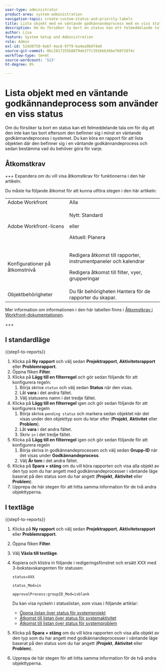 ```yaml
---
user-type: administrator
product-area: system-administration
navigation-topic: create-custom-status-and-priority-labels
title: Lista objekt med en väntande godkännandeprocess med en viss status
description: Om du försöker ta bort en status kan ett felmeddelande tala om för dig att den inte kan tas bort eftersom den används i väntande godkännandeprocesser för objekt i systemet. Om du vill hitta och granska objekten för att bestämma vad du behöver göra kan du köra en rapport som listar dem.
author: Lisa
feature: System Setup and Administration
role: Admin
exl-id: 52dd8750-9a6f-4ac6-9779-ba4ea9b6f4e0
source-git-commit: 0bc2817255b8879de377c3916bb36be760f28f4c
workflow-type: tm+mt
source-wordcount: '523'
ht-degree: 0%

---
```


# Lista objekt med en väntande godkännandeprocess som använder en viss status

Om du försöker ta bort en status kan ett felmeddelande tala om för dig att den inte kan tas bort eftersom den befinner sig i minst en väntande godkännandeprocess i systemet. Du kan köra en rapport för att lista objekten där den befinner sig i en väntande godkännandeprocess och sedan bestämma vad du behöver göra för varje.

## Åtkomstkrav

+++ Expandera om du vill visa åtkomstkrav för funktionerna i den här artikeln.

Du måste ha följande åtkomst för att kunna utföra stegen i den här artikeln:

<table style="table-layout:auto"> 
 <col> 
 <col> 
 <tbody> 
  <tr> 
   <td role="rowheader">Adobe Workfront</td> 
   <td>Alla</td> 
  </tr> 
  <tr> 
   <td role="rowheader">Adobe Workfront-licens</td> 
   <td>
     <p>Nytt: Standard</p>
     <p>eller</p>
     <p>Aktuell: Planera</p>
   </td> 
  </tr> 
  <tr> 
   <td role="rowheader">Konfigurationer på åtkomstnivå</td> 
   <td><p>Redigera åtkomst till rapporter, instrumentpaneler och kalendrar</p><p>Redigera åtkomst till filter, vyer, grupperingar</p></td>
  </tr>
  <tr> 
   <td role="rowheader">Objektbehörigheter</td> 
   <td>Du får behörigheten Hantera för de rapporter du skapar.</td>
  </tr>
 </tbody> 
</table>

Mer information om informationen i den här tabellen finns i [Åtkomstkrav i Workfront-dokumentationen](/help/quicksilver/administration-and-setup/add-users/access-levels-and-object-permissions/access-level-requirements-in-documentation.md).

+++

## I standardläge

{{step1-to-reports}}

1. Klicka på **Ny rapport** och välj sedan **Projektrapport**, **Aktivitetsrapport** eller **Problemrapport**.
1. Öppna fliken **Filter**.
1. Klicka på **Lägg till en filterregel** och gör sedan följande för att konfigurera regeln:
   1. Börja skriva `status` och välj sedan **Status** när den visas.
   1. Låt **vara** i det andra fältet.
   1. Välj statusens namn i det tredje fältet.
1. Klicka på **Lägg till en filterregel** igen och gör sedan följande för att konfigurera regeln
   1. Börja skriva `pending status` och markera sedan objektet när det visas under den objekttyp som du letar efter (**Projekt**, **Aktivitet** eller **Problem**).
   1. Låt **vara** i det andra fältet.
   1. Skriv `in` i det tredje fältet.
1. Klicka på **Lägg till en filterregel** igen och gör sedan följande för att konfigurera regeln
   1. Börja skriva in godkännandeprocessen och välj sedan **Grupp-ID** när det visas under **Godkännandeprocess**.
   1. Välj **Är tom** i det andra fältet.
1. Klicka på **Spara + stäng** om du vill köra rapporten och visa alla objekt av den typ som du har angett med godkännandeprocesser i väntande läge baserat på den status som du har angett (**Projekt**, **Aktivitet** eller **Problem**).
1. Upprepa de här stegen för att hitta samma information för de två andra objekttyperna.


## I textläge

{{step1-to-reports}}

1. Klicka på **Ny rapport** och välj sedan **Projektrapport**, **Aktivitetsrapport** eller **Problemrapport**.
1. Öppna fliken **Filter**.
1. Välj **Växla till textläge**.
1. Kopiera och klistra in följande i redigeringsfönstret och ersätt XXX med 3-bokstavskangenten för statusen:

   `status=XXX`

   `status_Mod=in`

   `approvalProcess:groupID_Mod=isblank`

   Du kan visa nyckeln i statuslistan, som visas i följande artiklar:
   * [Öppna listan över status för systemprojekt](project-statuses.md)
   * [Åtkomst till listan över status för systemaktivitet](task-statuses.md)
   * [Åtkomst till listan över status för systemproblem](issue-statuses.md)

1. Klicka på **Spara + stäng** om du vill köra rapporten och visa alla objekt av den typ som du har angett med godkännandeprocesser i väntande läge baserat på den status som du har angett (**Projekt**, **Aktivitet** eller **Problem**).
1. Upprepa de här stegen för att hitta samma information för de två andra objekttyperna.
